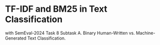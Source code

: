 # TF-IDF and BM25 in Text Classification
with SemEval-2024 Task 8 Subtask A. Binary Human-Written vs. Machine-Generated Text Classification.
